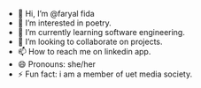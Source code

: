 - 👋 Hi, I’m @faryal fida
- 👀 I’m interested in poetry.
- 🌱 I’m currently learning software engineering.
- 💞️ I’m looking to collaborate on projects.
- 📫 How to reach me on linkedin app.
- 😄 Pronouns: she/her
- ⚡ Fun fact: i am a member of uet media society.

<!---
summayaperveen/summayaperveen is a ✨ special ✨ repository because its `README.md` (this file) appears on your GitHub profile.
You can click the Preview link to take a look at your changes.
--->
